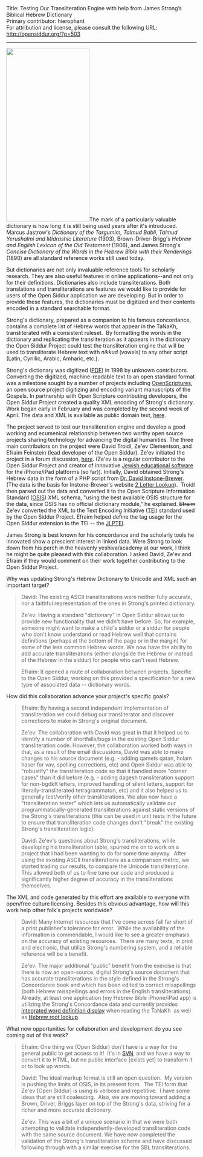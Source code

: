 <html>
<head></head>
<body>
Title: Testing Our Transliteration Engine with help from James Strong’s Biblical Hebrew Dictionary<br />
Primary contributor: hierophant<br />
For attribution and license, please consult the following URL: <a href="http://opensiddur.org/?p=503">http://opensiddur.org/?p=503</a>
<p />
<hr />

<a href="http://en.wikipedia.org/wiki/James_Strong_%28theologian%29"><img class="alignright size-full wp-image-539" title="James Strong" src="https://opensiddur.org/wp-content/uploads/2010/04/220px-James_Strong_theologian_-_Brady-Handy.jpg" alt="" width="220" height="459" /></a>The mark of a particularly valuable dictionary is how long it is still  being used years after it's introduced. Marcus Jastrow's <em>Dictionary of the Targumim, Talmud Babli, Talmud Yerushalmi and Midrashic  Literature</em> (1903), Brown-Driver-Brigg's <em>Hebrew and English  Lexicon of the Old Testament</em> (1906), and James Strong's <em>Concise Dictionary of the Words in the Hebrew Bible with their Renderings</em> (1890) are all standard reference works still used today.

But dictionaries are not only invaluable reference tools for scholarly research. They are also useful features in online applications--and not only for their definitions. Dictionaries also include transliterations. Both translations and transliterations are features we would like to provide for users of the Open Siddur application we are developing. But in order to provide these features, the dictionaries must be digitized and their contents encoded in a standard searchable format.

Strong's dictionary, prepared as a companion to his famous concordance, contains a complete list of Hebrew words that appear in the TaNaKh, transliterated with a consistent ruleset.  By formatting the words in the dictionary and replicating the transliteration as it appears in the dictionary the Open Siddur Project could test the transliteration engine that will be used to transliterate Hebrew text with <em>nikkud</em> (vowels) to any other script (Latin, Cyrillic, Arabic, Amharic, etc.).

Strong's dictionary was digitized (<a class="pdf" href="http://www.heraldmag.org/olb/Contents/dictionaries/SHebrew.pdf" target="_blank">PDF</a>) in 1998 by unknown contributors. Converting the digitized, machine-readable text to an open standard format was a milestone sought by a number of projects including <a href="http://openscriptures.org/" target="_blank">OpenScriptures</a>, an open source project digitizing and encoding variant manuscripts of the Gospels. In partnership with Open Scripture contributing developers, the Open Siddur Project created a quality XML encoding of Strong's dictionary. Work began early in February and was completed by the second week of April. The data and XML is available as public domain text, <a href="http://github.com/openscriptures/strongs/downloads" target="_blank">here</a>.

The project served to test our transliteration engine and develop a good working and ecumenical relationship between two worthy open source projects sharing technology for advancing the digital humanities. The three main contributors on the project were David Troidl, Ze'ev Clementson, and Efraim Feinstein (lead developer of the Open Siddur). Ze'ev initiated the project in a forum discussion, <a href="http://groups.google.com/group/opensiddur-talk/browse_frm/thread/6c323b6a32196432/32c95bdc01a6c020" target="_blank">here</a>.  (Ze'ev is a regular contributor to the Open Siddur Project and creator  of innovative <a href="http://beresheit.blogspot.com/2010/04/hebrewbible-version-40-with-ipad.html" target="_blank">Jewish educational software</a> for the iPhone/iPad  platforms (so far)). Initially, David obtained Strong's Hebrew data in the form of a PHP script from <a href="http://www.tyndalearchive.com/Brewer/author.htm" target="_blank">Dr. David Instone-Brewer</a>. (The data is the basis for Instone-Brewer's website <a href="http://www.2letterlookup.com/" target="_blank">2 Letter Lookup</a>).  Troidl then parsed out the data and converted it to the Open Scripture Information Standard (<a href="http://en.wikipedia.org/wiki/Open_Scripture_Information_Standard" target="_blank">OSIS</a>) XML schema, "using the best available OSIS structure for the data, since OSIS has no official dictionary module," he explained. <del datetime="2010-04-28T23:52:31+00:00">Efraim </del> Ze'ev converted the XML to the Text Encoding Initiative (<a href="http://en.wikipedia.org/wiki/Text_Encoding_Initiative" target="_blank">TEI</a>) standard used by the Open Siddur Project. Efraim helped define the tag usage for the Open Siddur extension to the TEI -- the <a href="https://github.com/opensiddur/opensiddur/wiki/JLPTEI-101:-00:-Introduction" target="_blank">JLPTEI</a>.

James Strong is best known for his concordance and the scholarly tools  he innovated show a prescient interest in linked data. Were Strong to  look down from his perch in the heavenly yeshiva/academy at our work, I think he might be quite pleased with this collaboration. I asked David, Ze'ev and Efraim if they would comment on their work together contributing to the Open Siddur Project.

Why was updating Strong's Hebrew Dictionary to Unicode and XML such an important target?

<blockquote>David: The existing ASCII transliterations were neither  fully accurate, nor a faithful representation of the ones in Strong's  printed dictionary.

Ze'ev: Having a standard "dictionary" in Open Siddur allows us to  provide new functionality that we didn't have before. So, for example,  someone might want to make a child's siddur or a siddur for people who  don't know understand or read Hebrew well that contains definitions  (perhaps at the bottom of the page or in the margin) for some of the  less common Hebrew words. We now have the ability to add accurate  transliterations (either alongside the Hebrew or instead of the Hebrew  in the siddur) for people who can't read Hebrew.

Efraim: It opened a route of collaboration  between  projects. Specific to the Open Siddur, working on this   provided a specification  for a new type of associated  data --  dictionary  words.</blockquote>

How did this collaboration advance your project's specific goals?

<blockquote>Efraim: By having a second independent implementation of transliteration  we could debug our transliterator and discover corrections to make in  Strong's original document.

Ze'ev: The collaboration with David was great in that it helped us to   identify a number of shortfalls/bugs in the existing Open Siddur   transliteration code. However, the collaboration worked both ways in   that, as a result of the email discussions, David was able to make   changes to his source document (e.g. - adding qamets qatan, holam haser   for vav, spelling corrections, etc) and Open Siddur was able to   "robustify" the transliteration code so that it handled more "corner   cases" than it did before (e.g. - adding dagesh transliteration support   for non-bgdkft letters, improved handling of silent letters, support  for  literally-transliterated tetragrammaton, etc) and it also helped us  to  generally test/verify other transliterations. We also now have a   "transliteration tester" which lets us automatically validate our   programmatically-generated transliterations against static versions of   the Strong's transliterations (this can be used in unit tests in the   future to ensure that transliteration code changes don't "break" the   existing Strong's transliteration logic).

David: Ze'ev's questions about Strong's transliterations, while   developing his transliteration table, spurred me on to work on a project   that I had been wanting to do for some time anyway.  After using the   existing ASCII transliterations as a comparison metric, we started   trading our results, to compare the Unicode transliterations.  This   allowed both of us to fine tune our code and produced a significantly   higher degree of accuracy in the transliterations themselves.</blockquote>

The XML and code generated by this effort are available to everyone with open/free culture licensing. Besides this obvious advantage, how will this work help other folk's projects worldwide?

<blockquote>David: Many Internet resources that I've come across fall far short of a print publisher's tolerance for error.  While the availability of the information is commendable, I would like to see a greater emphasis on the accuracy of existing resources.  There are many texts, in print and electronic, that utilize Strong's numbering system, and a reliable reference will be a benefit.

Ze'ev: The major additional "public" benefit from the exercise is that there is now an open-source, digital Strong's source document that has accurate transliterations in the style defined in the Strong's Concordance book and which has been edited to correct misspellings (both Hebrew misspellings and errors in the English transliterations). Already, at least one application (my Hebrew Bible iPhone/iPad app) is utilizing the Strong's Concordance data and currently provides <a href="http://sites.google.com/site/hebrewsoftware/_/rsrc/1270146166151/images/ipad2.jpg" target="_blank">integrated word definition display</a> when reading the TaNaKh  as well as <a href="http://sites.google.com/site/hebrewsoftware/_/rsrc/1260640562866/images/HebrewBible3.jpg" target="_blank">Hebrew root lookup</a>.</blockquote>

What new opportunities for collaboration and development do you see coming out of this work?

<blockquote>Efraim: One thing we (Open Siddur) don't have is a way for the general public to get access to it!  It's in <a href="http://code.google.com/p/jewishliturgy/source/checkout" target="_blank">SVN</a>, and we have a way to convert it to HTML, but no public interface [exists yet] to transform it or to look up words.

David: The ideal markup format is still an open question.  My version is  pushing the limits of OSIS, in its present form.  The TEI form that  Ze'ev [Open Siddur] is using is verbose and repetitive.  I have some ideas that are  still coalescing.  Also, we are moving toward adding a Brown, Driver,  Briggs layer on top of the Strong's data, striving for a richer and more  accurate dictionary.

Ze'ev: This was a bit of a unique scenario in that we were both  attempting to validate independently-developed transliteration  code with the same source document. We have now completed the  validation of the Strong's transliteration scheme and have  discussed following through with a similar exercise for the SBL  transliterations.</blockquote>
</body>
</html>